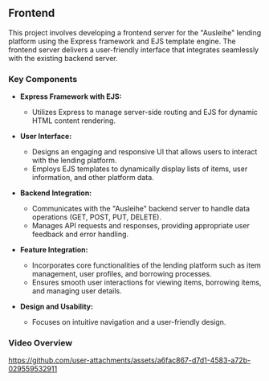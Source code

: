 ## Frontend

This project involves developing a frontend server for the "Ausleihe" lending platform using the Express framework and EJS template engine. The frontend server delivers a user-friendly interface that integrates seamlessly with the existing backend server.

### Key Components

- **Express Framework with EJS:**
  - Utilizes Express to manage server-side routing and EJS for dynamic HTML content rendering.
  
- **User Interface:**
  - Designs an engaging and responsive UI that allows users to interact with the lending platform.
  - Employs EJS templates to dynamically display lists of items, user information, and other platform data.

- **Backend Integration:**
  - Communicates with the "Ausleihe" backend server to handle data operations (GET, POST, PUT, DELETE).
  - Manages API requests and responses, providing appropriate user feedback and error handling.

- **Feature Integration:**
  - Incorporates core functionalities of the lending platform such as item management, user profiles, and borrowing processes.
  - Ensures smooth user interactions for viewing items, borrowing items, and managing user details.

- **Design and Usability:**
  - Focuses on intuitive navigation and a user-friendly design.

### Video Overview

https://github.com/user-attachments/assets/a6fac867-d7d1-4583-a72b-029559532911

